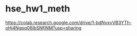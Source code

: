 # hse_hw1_meth
https://colab.research.google.com/drive/1-bdNvxyVB3YTh-oHj4Ngpq06lbSNfjNM?usp=sharing
